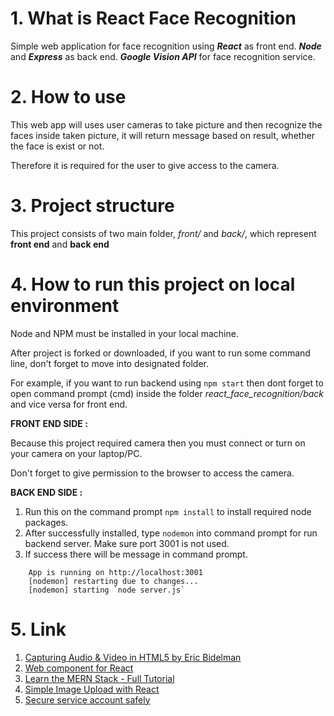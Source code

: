 # 1. What is React Face Recognition
Simple web application for face recognition using ***React*** as front end. ***Node*** and ***Express*** as back end.
***Google Vision API*** for face recognition service.

# 2. How to use
This web app will uses user cameras to take picture and then recognize the faces inside taken picture, it will return message
based on result, whether the face is exist or not.

Therefore it is required for the user to give access to the camera. 

# 3. Project structure
This project consists of two main folder, _front/_ and _back/_, which represent **front end** and **back end**

# 4. How to run this project on local environment
Node and NPM must be installed in your local machine.

After project is forked or downloaded, if you want to run some command line, don't forget to move into designated folder.

For example, if you want to run backend using ```npm start``` then dont forget to open command prompt (cmd) inside the folder
_react_face_recognition/back_ and vice versa for front end.


**FRONT END SIDE :**

Because this project required camera then you must connect or turn on your camera on your laptop/PC.

Don't forget to give permission to the browser to access the camera.


**BACK END SIDE :**
1. Run this on the command prompt ```npm install``` to install required node packages.
2. After successfully installed, type ```nodemon``` into command prompt for run backend server. Make sure port 3001 is not used. 
3. If success there will be message in command prompt.
```
    App is running on http://localhost:3001
    [nodemon] restarting due to changes...
    [nodemon] starting `node server.js`
```

# 5. Link
1. [Capturing Audio & Video in HTML5 by Eric Bidelman](https://www.html5rocks.com/en/tutorials/getusermedia/intro/)
2. [Web component for React](https://www.npmjs.com/package/react-webcam)
3. [Learn the MERN Stack - Full Tutorial](https://www.youtube.com/watch?v=7CqJlxBYj-M)
4. [Simple Image Upload with React](https://codeburst.io/react-image-upload-with-kittens-cc96430eaece)
5. [Secure service account safely](https://stackoverflow.com/questions/48602546/google-cloud-functions-how-to-securely-store-service-account-private-key-when)